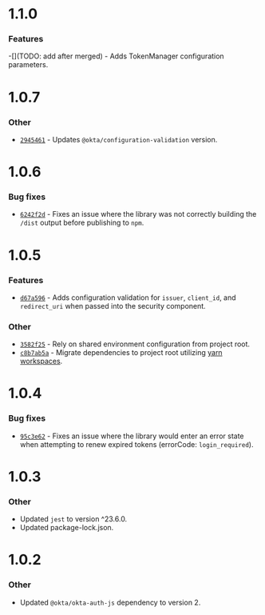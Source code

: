 # 1.1.0

### Features

-[](TODO: add after merged) - Adds TokenManager configuration parameters.

# 1.0.7

### Other

- [`2945461`](https://github.com/okta/okta-oidc-js/pull/338/commits/294546166a41173b699579d7d647ba7d5cab0764) - Updates `@okta/configuration-validation` version.

# 1.0.6

### Bug fixes

- [`6242f2d`](https://github.com/okta/okta-oidc-js/pull/332/commits/6242f2d1586aabd80e60b3b237d5b5136bfd95e9) - Fixes an issue where the library was not correctly building the `/dist` output before publishing to `npm`.

# 1.0.5

### Features

- [`d67a596`](https://github.com/okta/okta-oidc-js/pull/320/commits/d67a59619013c2be6a8ade88db21873c833c606f) - Adds configuration validation for `issuer`, `client_id`, and `redirect_uri` when passed into the security component.

### Other

- [`3582f25`](https://github.com/okta/okta-oidc-js/pull/318/commits/3582f259cf74dbb45b6eed673065c2d3c03e9db3) - Rely on shared environment configuration from project root.
- [`c8b7ab5a`](https://github.com/okta/okta-oidc-js/commit/c8b7ab5aacecf5793efb6a626c0a24a78147ded9#diff-b8cfe5f7aa410fb30a335b09346dc4d2) - Migrate dependencies to project root utilizing [yarn workspaces](https://yarnpkg.com/lang/en/docs/workspaces/).

# 1.0.4

### Bug fixes

- [`95c3e62`](https://github.com/okta/okta-oidc-js/commit/dbfb7de3b41e932559ffa70790eeeca1dd30c270) - Fixes an issue where the library would enter an error state when attempting to renew expired tokens (errorCode: `login_required`).

# 1.0.3

### Other

- Updated `jest` to version ^23.6.0.
- Updated package-lock.json.

# 1.0.2

### Other

- Updated `@okta/okta-auth-js` dependency to version 2.
